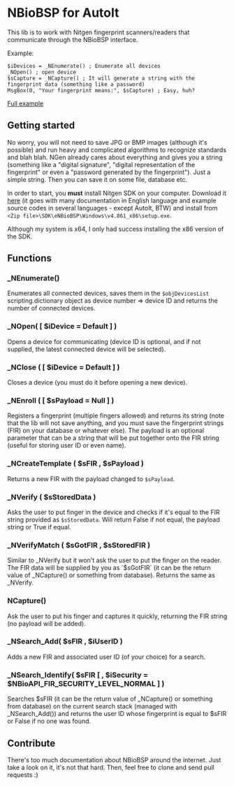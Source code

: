 NBioBSP for AutoIt
==================

This lib is to work with Nitgen fingerprint scanners/readers that communicate through the NBioBSP interface.

Example:

```
$iDevices = _NEnumerate() ; Enumerate all devices
_NOpen() ; open device
$sCapture = _NCapture() ; It will generate a string with the fingerprint data (something like a password)
MsgBox(0, "Your fingerprint means:", $sCapture) ; Easy, huh?
```

[Full example](Example.au3)

Getting started
---------------

No worry, you will not need to save JPG or BMP images (although it's possible) and run heavy and complicated algorithms to recognize standards and blah blah. NGen already cares about everything and gives you a string (something like a "digital signature", "digital representation of the fingerprint" or even a "password generated by the fingerprint"). Just a simple string. Then you can save it on some file, database etc.

In order to start, you **must** install Nitgen SDK on your computer. Download it [here](http://www.nitgen.com.br/download/eNBSP_SDK_V4.861.zip) (it goes with many documentation in English language and example source codes in several languages - except AutoIt, BTW) and install from `<Zip file>\SDK\eNBioBSP\Windows\v4.861_x86\setup.exe`.

Although my system is x64, I only had success installing the x86 version of the SDK.

Functions
----

### _NEnumerate()
Enumerates all connected devices, saves them in the `$objDevicesList` scripting.dictionary object as device number => device ID and returns the number of connected devices.

### _NOpen( [ $iDevice = Default ] )
Opens a device for communicating (device ID is optional, and if not supplied, the latest connected device will be selected).

### _NClose ( [ $iDevice = Default ] )
Closes a device (you must do it before opening a new device).

### _NEnroll ( [ $sPayload = Null ] )
Registers a fingerprint (multiple fingers allowed) and returns its string (note that the lib will not save anything, and you must save the fingerprint strings (FIR) on your database or whatever else). The payload is an optional parameter that can be a string that will be put together onto the FIR string (useful for storing user ID or even name).

### _NCreateTemplate ( $sFIR , $sPayload )
Returns a new FIR with the payload changed to `$sPayload`.

### _NVerify ( $sStoredData )
Asks the user to put finger in the device and checks if it's equal to the FIR string provided as `$sStoredData`. Will return False if not equal, the payload string or True if equal.

### _NVerifyMatch ( $sGotFIR , $sStoredFIR )
Similar to _NVerify but it won't ask the user to put the finger on the reader. The FIR data will be supplied by you as ´$sGotFIR` (it can be the return value of _NCapture() or something from database). Returns the same as _NVerify.

### NCapture()
Ask the user to put his finger and captures it quickly, returning the FIR string (no payload will be added).

### _NSearch_Add( $sFIR , $iUserID )
Adds a new FIR and associated user ID (of your choice) for a search.

### _NSearch_Identify( $sFIR [ , $iSecurity = $NBioAPI_FIR_SECURITY_LEVEL_NORMAL ] )
Searches $sFIR (it can be the return value of _NCapture() or something from database) on the current search stack (managed with _NSearch_Add()) and returns the user ID whose fingerprint is equal to $sFIR or False if no one was found.

Contribute
----------

There's too much documentation about NBioBSP around the internet. Just take a look on it, it's not that hard. Then, feel free to clone and send pull requests :)